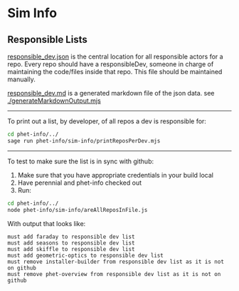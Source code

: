 Sim Info
=========

## Responsible Lists

[responsible_dev.json](./responsible_dev.json) is the central location for all responsible actors for a repo. Every repo
should have a responsibleDev, someone in charge of maintaining the code/files inside that repo. This file should be
maintained manually.

[responsible_dev.md](./responsible_dev.md) is a generated markdown file of the json data.
see [./generateMarkdownOutput.mjs](./generateMarkdownOutput.mjs)

------------------

To print out a list, by developer, of all repos a dev is responsible for:

```bash
cd phet-info/../
sage run phet-info/sim-info/printReposPerDev.mjs
```

----------------------


To test to make sure the list is in sync with github:

1. Make sure that you have appropriate credentials in your build local
2. Have perennial and phet-info checked out
3. Run:

```bash
cd phet-info/../
node phet-info/sim-info/areAllReposInFile.js
```

With output that looks like:

```
must add faraday to responsible dev list
must add seasons to responsible dev list
must add skiffle to responsible dev list
must add geometric-optics to responsible dev list
must remove installer-builder from responsible dev list as it is not on github
must remove phet-overview from responsible dev list as it is not on github
```